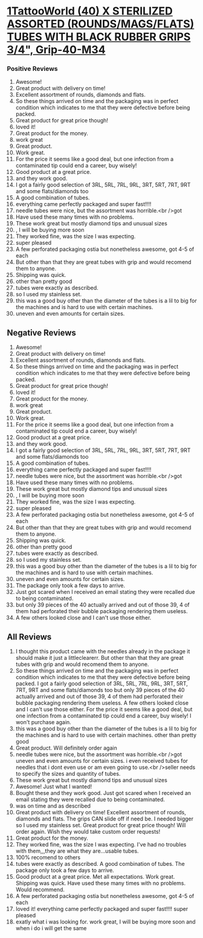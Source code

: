 # [1TattooWorld (40) X STERILIZED ASSORTED (ROUNDS/MAGS/FLATS) TUBES WITH BLACK RUBBER GRIPS 3/4&quot;, Grip-40-M34](https://products.checkmycream.com/products/1TattooWorld-(40)-X-STERILIZED-ASSORTED-(ROUNDSMAGSFLATS)-TUBES-WITH-BLACK-RUBBER-GRIPS-34&quot;-Grip-40-M34.html)

### Positive Reviews

<ol>
      <li>Awesome!  </li>
      <li>Great product with delivery on time!</li>
      <li>Excellent assortment of rounds, diamonds and flats.</li>
      <li>So these things arrived on time and the packaging was in perfect condition which indicates to me that they were defective before being packed.  </li>
      <li>Great product for great price though!</li>
      <li>loved it!</li>
      <li>Great product for the money.</li>
      <li>work great</li>
      <li>Great product.</li>
      <li>Work great.</li>
      <li>For the price it seems like a good deal, but one infection from a contaminated tip could end a career, buy wisely!  </li>
      <li>Good product at a great price.</li>
      <li>and they work good.</li>
      <li>I got a fairly good selection of 3RL, 5RL, 7RL, 9RL, 3RT, 5RT, 7RT, 9RT and some flats/diamonds too</li>
      <li>A good combination of tubes.</li>
      <li>everything came perfectly packaged and super fast!!!!</li>
      <li>needle tubes were nice, but the assortment was horrible.&lt;br /&gt;got</li>
      <li>Have used these many times with no problems.</li>
      <li>These work great but mostly diamond tips and unusual sizes</li>
      <li>, I will be buying more soon</li>
      <li>They worked fine, was the size I was expecting.</li>
      <li>super pleased</li>
      <li>A few perforated packaging ostia but nonetheless awesome, got 4-5 of each</li>
      <li>But other than that they are great tubes with grip and would recomend them to anyone.</li>
      <li>Shipping was quick.</li>
      <li>other than pretty good</li>
      <li>tubes were exactly as described.</li>
      <li>so I used my stainless set.</li>
      <li>this was a good buy other than the diameter of the tubes is a lil to big for the machines and is hard to use with certain machines.</li>
      <li>uneven and even amounts for certain sizes.</li>
</ol>


<h2>Negative Reviews</h2>
<ol>
<li> Awesome!  </li>
<li> Great product with delivery on time!</li>
<li> Excellent assortment of rounds, diamonds and flats.</li>
<li> So these things arrived on time and the packaging was in perfect condition which indicates to me that they were defective before being packed.  </li>
<li> Great product for great price though!</li>
<li> loved it!</li>
<li> Great product for the money.</li>
<li> work great</li>
<li> Great product.</li>
<li> Work great.</li>
<li> For the price it seems like a good deal, but one infection from a contaminated tip could end a career, buy wisely!  </li>
<li> Good product at a great price.</li>
<li> and they work good.</li>
<li> I got a fairly good selection of 3RL, 5RL, 7RL, 9RL, 3RT, 5RT, 7RT, 9RT and some flats/diamonds too</li>
<li> A good combination of tubes.</li>
<li> everything came perfectly packaged and super fast!!!!</li>
<li> needle tubes were nice, but the assortment was horrible.&lt;br /&gt;got</li>
<li> Have used these many times with no problems.</li>
<li> These work great but mostly diamond tips and unusual sizes</li>
<li> , I will be buying more soon</li>
<li> They worked fine, was the size I was expecting.</li>
<li> super pleased</li>
<li> A few perforated packaging ostia but nonetheless awesome, got 4-5 of each</li>
<li> But other than that they are great tubes with grip and would recomend them to anyone.</li>
<li> Shipping was quick.</li>
<li> other than pretty good</li>
<li> tubes were exactly as described.</li>
<li> so I used my stainless set.</li>
<li> this was a good buy other than the diameter of the tubes is a lil to big for the machines and is hard to use with certain machines.</li>
<li> uneven and even amounts for certain sizes.</li>
<li> The package only took a few days to arrive.</li>
<li> Just got scared when I received an email stating they were recalled due to being contaminated.</li>
<li> but only 39 pieces of the 40 actually arrived and out of those 39, 4 of them had perforated their bubble packaging rendering them useless.  </li>
<li> A few others looked close and I can&#x27;t use those either.  </li>
</ol>

<h2>All Reviews</h2>

<ol>
    <li> I thought this product came with the needles already in the package it should make it just a littleclearerr. But other than that they are great tubes with grip and would recomend them to anyone.</li>
    <li> So these things arrived on time and the packaging was in perfect condition which indicates to me that they were defective before being packed.  I got a fairly good selection of 3RL, 5RL, 7RL, 9RL, 3RT, 5RT, 7RT, 9RT and some flats/diamonds too but only 39 pieces of the 40 actually arrived and out of those 39, 4 of them had perforated their bubble packaging rendering them useless.  A few others looked close and I can&#x27;t use those either.  For the price it seems like a good deal, but one infection from a contaminated tip could end a career, buy wisely!  I won&#x27;t purchase again.</li>
    <li> this was a good buy other than the diameter of the tubes is a lil to big for the machines and is hard to use with certain machines. other than pretty good</li>
    <li> Great product. Will definitely order again</li>
    <li> needle tubes were nice, but the assortment was horrible.&lt;br /&gt;got uneven and even amounts for certain sizes. i even received tubes for needles that i dont even use or am even going to use.&lt;br /&gt;seller needs to specify the sizes and quantity of tubes.</li>
    <li> These work great but mostly diamond tips and unusual sizes</li>
    <li> Awesome!  Just what I wanted!</li>
    <li> Bought these and they work good. Just got scared when I received an email stating they were recalled due to being contaminated.</li>
    <li> was on time and as described</li>
    <li> Great product with delivery on time! Excellent assortment of rounds, diamonds and flats. The grips CAN slide off if need be. I needed bigger so I used my stainless set. Great product for great price though! Will order again. Wish they would take custom order requests!</li>
    <li> Great product for the money.</li>
    <li> They worked fine, was the size I was expecting. I&#x27;ve had no troubles with them,,,they are what they are...usable tubes.</li>
    <li> 100% recomend to others</li>
    <li> tubes were exactly as described. A good combination of tubes. The package only took a few days to arrive.</li>
    <li> Good product at a great price. Met all expectations. Work great. Shipping was quick. Have used these many times with no problems. Would recommend.</li>
    <li> A few perforated packaging ostia but nonetheless awesome, got 4-5 of each</li>
    <li> loved it! everything came perfectly packaged and super fast!!!! super pleased</li>
    <li> exatly what i was looking for. work great, I will be buying more soon and when i do i will get the same</li>
</ol>




